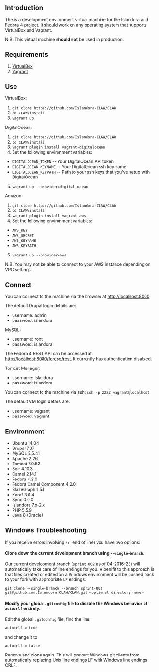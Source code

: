 ## Introduction

The is a development environment virtual machine for the Islandora and Fedora 4 project. It should work on any operating system that supports VirtualBox and Vagrant.

N.B. This virtual machine **should not** be used in production.

## Requirements

1. [VirtualBox](https://www.virtualbox.org/)
2. [Vagrant](http://www.vagrantup.com/)

## Use

VirtualBox:

1. `git clone https://github.com/Islandora-CLAW/CLAW`
2. `cd CLAW/install`
3. `vagrant up`

DigitalOcean:

1. `git clone https://github.com/Islandora-CLAW/CLAW`
2. `cd CLAW/install`
3. `vagrant plugin install vagrant-digitalocean`
4. Set the following environment variables:
  * `DIGITALOCEAN_TOKEN` -- Your DigitalOcean API token
  * `DIGITALOCEAN_KEYNAME` -- Your DigitalOcean ssh key name
  * `DIGITALOCEAN_KEYPATH` -- Path to your ssh keys that you've setup with DigitalOcean
5. `vagrant up --provider=digital_ocean`

Amazon:

1. `git clone https://github.com/Islandora-CLAW/CLAW`
2. `cd CLAW/install`
3. `vagrant plugin install vagrant-aws`
4. Set the following environment variables:
  * `AWS_KEY`
  * `AWS_SECRET`
  * `AWS_KEYNAME`
  * `AWS_KEYPATH`
5. `vagrant up --provider=aws`

N.B. You may not be able to connect to your AWS instance depending on VPC settings.

## Connect

You can connect to the machine via the browser at [http://localhost:8000](http://localhost:8000).

The default Drupal login details are:
  
  * username: admin
  * password: islandora

MySQL:
  
  * username: root
  * password: islandora

The Fedora 4 REST API can be accessed at [http://localhost:8080/fcrepo/rest](http://localhost:8080/fcrepo/rest).  It currently has authentication disabled.

Tomcat Manager:
  
  * username: islandora
  * password: islandora

You can connect to the machine via ssh: `ssh -p 2222 vagrant@localhost`

The default VM login details are:
  
  * username: vagrant
  * password: vagrant

## Environment

- Ubuntu 14.04
- Drupal 7.37
- MySQL 5.5.41
- Apache 2.26
- Tomcat 7.0.52
- Solr 4.10.3
- Camel 2.14.1
- Fedora 4.3.0
- Fedora Camel Component 4.2.0
- BlazeGraph 1.5.1
- Karaf 3.0.4
- Sync 0.0.0
- Islandora 7.x-2.x
- PHP 5.5.9 
- Java 8 (Oracle)

## Windows Troubleshooting

If you receive errors involving `\r` (end of line) you have two options:

#### Clone down the current development branch using ``--single-branch``.

Our current development branch (`sprint-002` as of 04-2016-23) will automatically take care of line endings for you. A benifit to this approach is that files created or edited on a Windows environment will be pushed back to your fork with appropriate `LF` endings.

``git clone --single-branch --branch sprint-002 git@github.com:Islandora-CLAW/CLAW.git <optional directory name>``


#### Modify your global `.gitconfig` file to disable the Windows behavior of `autocrlf` entirely.

Edit the global `.gitconfig` file, find the line:
```
autocrlf = true
```
and change it to
```
autocrlf = false
```
Remove and clone again. This will prevent Windows git clients from automatically replacing Unix line endings LF with Windows line endings CRLF.